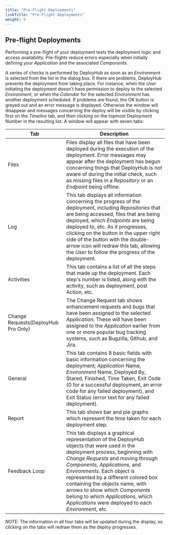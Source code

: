 ```yaml
---
title: "Pre-Flight Deployments"
linkTitle: "Pre-Flight Deployments"
weight: 9
---
```


## Pre-flight Deployments

Performing a pre-flight of your deployment tests the deployment logic and access availability. Pre-flights reduce errors especially when initially defining your _Application_ and the associated _Components_.

A series of checks is performed by DeployHub as soon as an _Environment_ is selected from the list in the dialog box. If there are problems, DeployHub prevents the deployment from taking place. For instance, when the _User_ initiating the deployment doesn&#39;t have permission to deploy to the selected _Environment_, or when the _Calendar_ for the selected _Environment_ has another deployment scheduled. If problems are found, the OK button is greyed out and an error message is displayed. Otherwise the window will disappear and messages concerning the deploy will be visible by clicking first on the _Timeline_ tab, and then clicking on the topmost Deployment Number in the resulting list. A window will appear with seven tabs:

| Tab | Description |
| --- | --- |
| Files | Files display all files that have been deployed during the execution of the deployment. Error messages may appear after the deployment has begun concerning things that DeployHub is not aware of during the initial check, such as missing files in a _Repository_ or an _Endpoint_ being offline. |
| Log | This tab displays all information concerning the progress of the deployment, including _Repositories_ that are being accessed, files that are being deployed, which _Endpoints_ are being deployed to, etc. As it progresses, clicking on the button in the upper right side of the button with the double-arrow icon will redraw this tab, allowing the _User_ to follow the progress of the deployment. |
| Activities | This tab contains a list of all the steps that made up the deployment. Each step&#39;s number is listed, along with the activity, such as deployment, post Action, etc. |
| Change Requests(DeployHub Pro Only) | The Change Request tab shows enhancement requests and bugs that have been assigned to the selected _Application_. These will have been assigned to the _Application_ earlier from one or more popular bug tracking systems, such as Bugzilla, Github, and Jira. |
| General | This tab contains 8 basic fields with basic information concerning the deployment; _Application_ Name, _Environment_ Name, Deployed By, Stared, Finished, Time Taken, Exit Code (0 for a successful deployment, an error code for any failed deployment), and Exit Status (error text for any failed deployment). |
| Report | This tab shows bar and pie graphs which represent the time taken for each deployment step. |
| Feedback Loop | This tab displays a graphical representation of the DeployHub objects that were used in the deployment process, beginning with _Change Requests_ and moving through _Components_, _Applications_, and _Environments_. Each object is represented by a different colored box containing the objects name, with arrows to show which _Components_ belong to which _Applications_, which _Applications_ were deployed to each _Environment_, etc. |

NOTE: The information in all four tabs will be updated during the display, so clicking on the tabs will redraw them as the deploy progresses.
